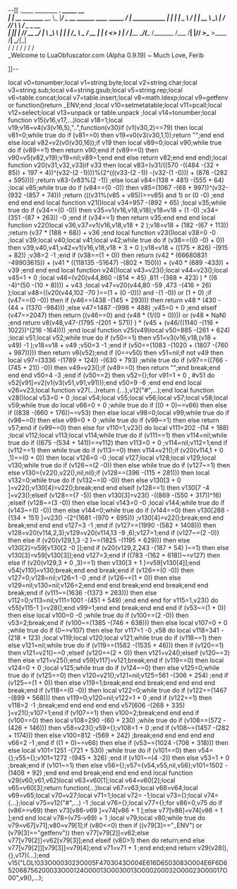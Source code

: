 --[[
 .____                  ________ ___.    _____                           __                
 |    |    __ _______   \_____  \\_ |___/ ____\_ __  ______ ____ _____ _/  |_  ___________ 
 |    |   |  |  \__  \   /   |   \| __ \   __\  |  \/  ___// ___\\__  \\   __\/  _ \_  __ \
 |    |___|  |  // __ \_/    |    \ \_\ \  | |  |  /\___ \\  \___ / __ \|  | (  <_> )  | \/
 |_______ \____/(____  /\_______  /___  /__| |____//____  >\___  >____  /__|  \____/|__|   
         \/          \/         \/    \/                \/     \/     \/                   
          \_Welcome to LuaObfuscator.com   (Alpha 0.9.19) ~  Much Love, Ferib 

]]--

local v0=tonumber;local v1=string.byte;local v2=string.char;local v3=string.sub;local v4=string.gsub;local v5=string.rep;local v6=table.concat;local v7=table.insert;local v8=math.ldexp;local v9=getfenv or function()return _ENV;end ;local v10=setmetatable;local v11=pcall;local v12=select;local v13=unpack or table.unpack ;local v14=tonumber;local function v15(v16,v17,...)local v18=1;local v19;v16=v4(v3(v16,5),"..",function(v30)if (v1(v30,2)==79) then local v81=0;while true do if (v81==0) then v19=v0(v3(v30,1,1));return "";end end else local v82=v2(v0(v30,16));if v19 then local v89=0;local v90;while true do if (v89==1) then return v90;end if (v89==0) then v90=v5(v82,v19);v19=nil;v89=1;end end else return v82;end end end);local function v20(v31,v32,v33)if v33 then local v83=(v31/((570 -((484 -(32 + 85)) + 197 + 4))^(v32-(2 -1))))%(2^(((v33-(2 -1)) -(v32-(1 -0))) + (878 -(282 + 595)))) ;return v83-(v83%(2 -1)) ;else local v84=(138 + 481) -(555 + 64) ;local v85;while true do if (v84==(0 -0)) then v85=(1067 -(68 + 997))^(v32-(932 -(857 + 74))) ;return (((v31%(v85 + v85))>=v85) and 1) or (0 -0) ;end end end end local function v21()local v34=957 -(892 + 65) ;local v35;while true do if (v34==(0 -0)) then v35=v1(v16,v18,v18);v18=v18 + (1 -0) ;v34=(351 -(87 + 263)) -0 ;end if (v34==1) then return v35;end end end local function v22()local v36,v37=v1(v16,v18,v18 + 2 );v18=v18 + (182 -(67 + 113)) ;return (v37 * (188 + 68)) + v36 ;end local function v23()local v38=0 -0 ;local v39;local v40;local v41;local v42;while true do if (v38==((0 -0) + 0)) then v39,v40,v41,v42=v1(v16,v18,v18 + 3 + 0 );v18=v18 + ((175 + 826) -(915 + 82)) ;v38=2 -1 ;end if (v38==(1 + 0)) then return (v42 * (66680831 -49903615)) + (v41 * ((118135 -51647) -(802 + 150))) + (v40 * (689 -433)) + v39 ;end end end local function v24()local v43=v23();local v44=v23();local v45=1 + 0 ;local v46=(v20(v44,860 -(814 + 45) ,811 -(368 + 423) ) * ((6 -4)^(50 -(10 + 8)))) + v43 ;local v47=v20(v44,80 -59 ,473 -(416 + 26) );local v48=((v20(v44,102 -70 )==(1 + (0 -0))) and  -(1 -0)) or (1 + 0) ;if (v47==(0 -0)) then if (v46==(438 -(145 + 293))) then return v48 * (430 -(44 + (1370 -984))) ;else v47=1487 -(998 + 488) ;v45=0 + 0 ;end elseif (v47==2047) then return ((v46==0) and (v48 * (1/(0 + 0)))) or (v48 * NaN) ;end return v8(v48,v47-(1795 -(201 + 571)) ) * (v45 + (v46/((1140 -(116 + 1022))^(216 -164)))) ;end local function v25(v49)local v50=885 -(261 + 624) ;local v51;local v52;while true do if (v50==1) then v51=v3(v16,v18,(v18 + v49) -1 );v18=v18 + v49 ;v50=3 -1 ;end if (v50==(1083 -(1020 + (1807 -(760 + 987))))) then return v6(v52);end if (0==v50) then v51=nil;if  not v49 then local v97=(3336 -(1789 + 124)) -(630 + 793) ;while true do if (v97==((766 -(745 + 21)) -0)) then v49=v23();if (v49==0) then return "";end break;end end end v50=4 -3 ;end if (v50==2) then v52={};for v91=1 + 0 , #v51 do v52[v91]=v2(v1(v3(v51,v91,v91)));end v50=9 -6 ;end end end local v26=v23;local function v27(...)return {...},v12("#",...);end local function v28()local v53=0 + 0 ;local v54;local v55;local v56;local v57;local v58;local v59;while true do local v66=0 + 0 ;while true do if ((0 + 0)~=v66) then else if ((838 -(660 + 176))~=v53) then else local v98=0;local v99;while true do if (v98~=0) then else v99=0 + 0 ;while true do if (v99~=1) then else return v57;end if (v99~=0) then else for v110=1,v23() do local v111=202 -(14 + 188) ;local v112;local v113;local v114;while true do if (v111==1) then v114=nil;while true do if ((675 -(534 + 141))==v112) then v113=0 + 0 ;v114=nil;v112=1;end if (v112==1) then while true do if (v113==0) then v114=v21();if (v20(v114,1 + 0 ,1)==(0 + 0)) then local v126=0 -0 ;local v127;local v128;local v129;local v130;while true do if (v126~=(2 -0)) then else while true do if (v127~=1) then else v130={v22(),v22(),nil,nil};if (v128==(396 -(115 + 281))) then local v132=0;while true do if (v132~=(0 -0)) then else v130[3 + 0 ]=v22();v130[4]=v22();break;end end elseif (v128==1) then v130[7 -4 ]=v23();elseif (v128==(7 -5)) then v130[3]=v23() -((869 -(550 + 317))^16) ;elseif (v128~=(3 -0)) then else local v143=0 -0 ;local v144;while true do if (v143~=(0 -0)) then else v144=0;while true do if (v144==0) then v130[288 -(134 + 151) ]=v23() -(2^(1681 -(970 + 695))) ;v130[4]=v22();break;end end break;end end end v127=3 -1 ;end if (v127==(1990 -(582 + 1408))) then v128=v20(v114,2,3);v129=v20(v114,13 -9 ,6);v127=1;end if (v127~=(2 -0)) then else if (v20(v129,1,3 -2 )~=(1825 -(1195 + 629))) then else v130[2]=v59[v130[2 -0 ]];end if (v20(v129,2,243 -(187 + 54) )~=1) then else v130[3]=v59[v130[3]];end v127=3;end if ((783 -(162 + 618))~=v127) then else if (v20(v129,3 + 0 ,3)==1) then v130[3 + 1 ]=v59[v130[4]];end v54[v110]=v130;break;end end break;end if (v126==(0 -0)) then v127=0;v128=nil;v126=1 -0 ;end if (v126~=(1 + 0)) then else v129=nil;v130=nil;v126=2;end end end break;end end break;end end break;end if (v111~=(1636 -(1373 + 263))) then else v112=0;v113=nil;v111=1001 -(451 + 549) ;end end end for v115=1,v23() do v55[v115-1 ]=v28();end v99=1;end end break;end end end if (v53~=(1 + 0)) then else local v100=0 -0 ;while true do if (v100==(2 -0)) then v53=2;break;end if (v100~=(1385 -(746 + 638))) then else local v107=0 + 0 ;while true do if (0~=v107) then else for v117=1 -0 ,v58 do local v118=341 -(218 + 123) ;local v119;local v120;local v121;while true do if (v118~=1) then else v121=nil;while true do if (v119==(1582 -(1535 + 46))) then if (v120==1) then v121=v21()~=0 ;elseif (v120==(2 + 0)) then v121=v24();elseif (v120~=3) then else v121=v25();end v59[v117]=v121;break;end if (v119==0) then local v124=0 + 0 ;local v125;while true do if (v124~=0) then else v125=0;while true do if (v125==0) then v120=v21();v121=nil;v125=561 -(306 + 254) ;end if (v125~=(1 + 0)) then else v119=1;break;end end break;end end end end break;end if (v118==(0 -0)) then local v122=0;while true do if (v122==(1467 -(899 + 568))) then v119=0;v120=nil;v122=1 + 0 ;end if (v122==1) then v118=2 -1 ;break;end end end end end v57[606 -(268 + 335) ]=v21();v107=1;end if (v107==1) then v100=2;break;end end end if (v100==0) then local v108=290 -(60 + 230) ;while true do if (v108==(572 -(426 + 146))) then v58=v23();v59={};v108=1 + 0 ;end if (v108~=(1457 -(282 + 1174))) then else v100=812 -(569 + 242) ;break;end end end end end v66=2 -1 ;end if ((1 + 0)~=v66) then else if (v53~=(1024 -(706 + 318))) then else local v101=1251 -(721 + 530) ;while true do if (v101==0) then v54={};v55={};v101=1272 -(945 + 326) ;end if (v101~=(4 -2)) then else v53=1 + 0 ;break;end if (v101~=1) then else v56={};v57={v54,v55,nil,v56};v101=1502 -(1408 + 92) ;end end end break;end end end end local function v29(v60,v61,v62)local v63=v60[1];local v64=v60[2];local v65=v60[3];return function(...)local v67=v63;local v68=v64;local v69=v65;local v70=v27;local v71=1;local v72= -1;local v73={};local v74={...};local v75=v12("#",...) -1 ;local v76={};local v77={};for v86=0,v75 do if (v86>=v69) then v73[v86-v69 ]=v74[v86 + 1 ];else v77[v86]=v74[v86 + 1 ];end end local v78=(v75-v69) + 1 ;local v79;local v80;while true do v79=v67[v71];v80=v79[1];if (v80<=0) then if ((v79[3]=="_ENV") or (v79[3]=="getfenv")) then v77[v79[2]]=v62;else v77[v79[2]]=v62[v79[3]];end elseif (v80>1) then do return;end else v77[v79[2]][v79[3]]=v79[4];end v71=v71 + 1 ;end end;end return v29(v28(),{},v17)(...);end v15("LOL!033O0003023O005F4703043O004E616D6503083O004E6F6D652068756200033O00124O00013O0030013O000200032O00023O00017O00",v9(),...);
